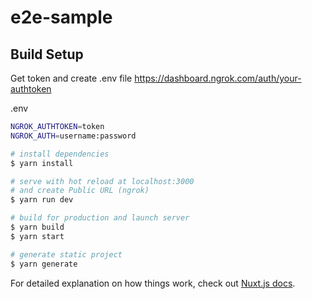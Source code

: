# e2e-sample

## Build Setup

Get token and create .env file
https://dashboard.ngrok.com/auth/your-authtoken

.env
```bash
NGROK_AUTHTOKEN=token
NGROK_AUTH=username:password
```

```bash
# install dependencies
$ yarn install

# serve with hot reload at localhost:3000
# and create Public URL (ngrok)
$ yarn run dev

# build for production and launch server
$ yarn build
$ yarn start

# generate static project
$ yarn generate
```

For detailed explanation on how things work, check out [Nuxt.js docs](https://nuxtjs.org).
